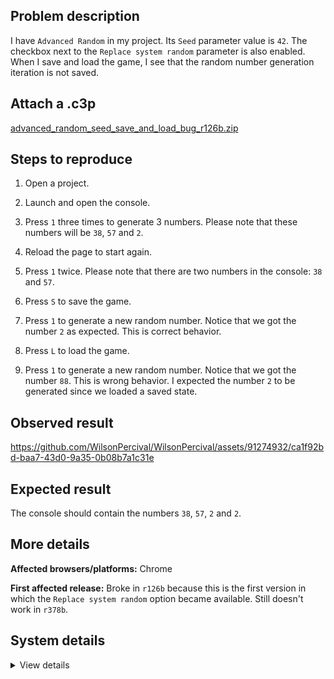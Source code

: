 ## Problem description

I have `Advanced Random` in my project. Its `Seed` parameter value is `42`. The checkbox next to the `Replace system random` parameter is also enabled. When I save and load the game, I see that the random number generation iteration is not saved.

## Attach a .c3p

[advanced_random_seed_save_and_load_bug_r126b.zip](https://github.com/WilsonPercival/WilsonPercival/files/14234939/advanced_random_seed_save_and_load_bug_r126b.zip)

## Steps to reproduce

1. Open a project.
2. Launch and open the console.
3. Press `1` three times to generate 3 numbers. Please note that these numbers will be `38`, `57` and `2`.
4. Reload the page to start again.

5. Press `1` twice. Please note that there are two numbers in the console: `38` and `57`.
6. Press `S` to save the game.
7. Press `1` to generate a new random number. Notice that we got the number `2` as expected. This is correct behavior.
8. Press `L` to load the game.
9. Press `1` to generate a new random number. Notice that we got the number `88`. This is wrong behavior. I expected the number `2` to be generated since we loaded a saved state.

## Observed result

https://github.com/WilsonPercival/WilsonPercival/assets/91274932/ca1f92bd-baa7-43d0-9a35-0b08b7a1c31e

## Expected result

The console should contain the numbers `38`, `57`, `2` and `2`.

## More details



**Affected browsers/platforms:** Chrome

**First affected release:** Broke in `r126b` because this is the first version in which the `Replace system random` option became available. Still doesn't work in `r378b`.

## System details

<details><summary>View details</summary>

Platform information
Product: Construct 3 r378 (beta)
Browser: Chrome 121.0.6167.140
Browser engine: Chromium
Context: browser
Operating system: Windows 11
Device type: desktop
Device pixel ratio: 1.5
Logical CPU cores: 16
Approx. device memory: 8 GB
User agent: Mozilla/5.0 (Windows NT 10.0; Win64; x64) AppleWebKit/537.36 (KHTML, like Gecko) Chrome/121.0.0.0 Safari/537.36
Language setting: en-US

Local storage
Storage quota (approx): 283 gb
Storage usage (approx): 2.5 gb (0.9%)
Persistant storage: Yes

Browser support notes
This list contains missing features that are not required, but could improve performance or user experience if supported.

Nothing is missing. Everything is OK!
WebGL information
Version string: WebGL 2.0 (OpenGL ES 3.0 Chromium)
Numeric version: 2
Supports NPOT textures: yes
Supports GPU profiling: no
Supports highp precision: yes
Vendor: Google Inc. (AMD)
Renderer: ANGLE (AMD, AMD Radeon(TM) Graphics (0x00001638) Direct3D11 vs_5_0 ps_5_0, D3D11)
Major performance caveat: no
Maximum texture size: 16384
Point size range: 1 to 1024
Extensions:

EXT_color_buffer_float
EXT_color_buffer_half_float
EXT_depth_clamp
EXT_disjoint_timer_query_webgl2
EXT_float_blend
EXT_texture_compression_bptc
EXT_texture_compression_rgtc
EXT_texture_filter_anisotropic
EXT_texture_norm16
KHR_parallel_shader_compile
OES_draw_buffers_indexed
OES_texture_float_linear
OVR_multiview2
WEBGL_clip_cull_distance
WEBGL_compressed_texture_s3tc
WEBGL_compressed_texture_s3tc_srgb
WEBGL_debug_renderer_info
WEBGL_debug_shaders
WEBGL_lose_context
WEBGL_multi_draw
WEBGL_polygon_mode
WEBGL_provoking_vertex
Audio information
System sample rate: 48000 Hz
Output channels: 2
Output interpretation: speakers
Supported decode formats:

WebM Opus (audio/webm;codecs=opus)
WebM Vorbis (audio/webm;codecs=vorbis)
MPEG-4 Opus (audio/mp4;codecs=opus)
MPEG-4 AAC (audio/mp4;codecs=mp4a.40.2)
MP3 (audio/mpeg)
FLAC (audio/flac)
PCM WAV (audio/wav;codecs=1)
Supported encode formats:

WebM Opus (audio/webm;codecs=opus)
Video information
Supported decode formats:

WebM AV1 (video/webm;codecs=av01.0.00M.08)
WebM VP9 (video/webm;codecs=vp9)
WebM VP8 (video/webm;codecs=vp8)
MPEG-4 AV1 (video/mp4;codecs=av01.0.00M.08)
MPEG-4 H.265 (video/mp4;codecs=hev1.1.2.L93.B0)
MPEG-4 H.264 (video/mp4;codecs=avc1.420034)
Supported encode formats:

WebM AV1 (video/webm;codecs=av01.0.00M.08)
WebM VP9 (video/webm;codecs=vp9)
WebM VP8 (video/webm;codecs=vp8)
WebM H.264 (video/webm;codecs=avc1.420034)

</details>

